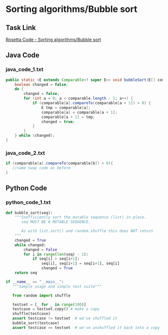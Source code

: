 # Sorting algorithms/Bubble sort

## Task Link
[Rosetta Code - Sorting algorithms/Bubble sort](https://rosettacode.org/wiki/Sorting_algorithms/Bubble_sort)

## Java Code
### java_code_1.txt
```java
public static <E extends Comparable<? super E>> void bubbleSort(E[] comparable) {
    boolean changed = false;
    do {
        changed = false;
        for (int a = 0; a < comparable.length - 1; a++) {
            if (comparable[a].compareTo(comparable[a + 1]) > 0) {
                E tmp = comparable[a];
                comparable[a] = comparable[a + 1];
                comparable[a + 1] = tmp;
                changed = true;
            }
        }
    } while (changed);
}

```

### java_code_2.txt
```java
if (comparable[a].compareTo(comparable[b]) < 0){
   //same swap code as before
}

```

## Python Code
### python_code_1.txt
```python
def bubble_sort(seq):
    """Inefficiently sort the mutable sequence (list) in place.
       seq MUST BE A MUTABLE SEQUENCE.

       As with list.sort() and random.shuffle this does NOT return 
    """
    changed = True
    while changed:
        changed = False
        for i in range(len(seq) - 1):
            if seq[i] > seq[i+1]:
                seq[i], seq[i+1] = seq[i+1], seq[i]
                changed = True
    return seq

if __name__ == "__main__":
   """Sample usage and simple test suite"""

   from random import shuffle

   testset = [_ for _ in range(100)]
   testcase = testset.copy() # make a copy
   shuffle(testcase)
   assert testcase != testset  # we've shuffled it
   bubble_sort(testcase)
   assert testcase == testset  # we've unshuffled it back into a copy

```

